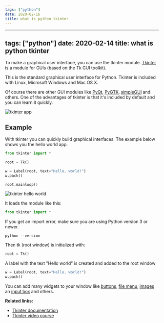 ```yaml
---
tags: ["python"]
date: 2020-02-16
title: what is python tkinter
---
```

---
tags: ["python"]
date: 2020-02-14
title: what is python tkinter
---
To make a graphical user interface, you can use the tkinter module. <a href="https://docs.python.org/3/library/tkinter.html">Tkinter</a> is a module for GUIs (based on the Tk GUI toolkit).  

This is the standard graphical user interface for Python. Tkinter is included with Linux, Microsoft Windows and Mac OS X.

Of course there are other GUI modules like <a href="https://pythonspot.com/pyqt5/">PyQt</a>, <a href="https://pygobject.readthedocs.io/en/latest/">PyGTK</a>, <a href="https://pypi.org/project/simplegui/">simpleGUI</a> and others. One of the advantages of tkinter is that it's included by default and you can learn it quickly.

![tkinter app](https://dev-to-uploads.s3.amazonaws.com/i/zgg6t3imnvrh2au77kkx.png)

## Example

With tkinter you can quickly build graphical interfaces. The example below shows you the hello world app.

```python
from tkinter import *

root = Tk()

w = Label(root, text="Hello, world!")
w.pack()

root.mainloop()
```

![tkinter hello world](https://dev-to-uploads.s3.amazonaws.com/i/alhmvnlpy4qjqyxrysas.png)

It loads the module like this:

```python
from tkinter import *
```

If you get an import error, make sure you are using Python version 3 or newer.

    python --version

Then tk (root window) is initialized with:


```python
root = Tk()
```

A label with the text "Hello world" is created and added to the root window

```python
w = Label(root, text="Hello, world!")
w.pack()
```

You can add many widgets to your window like <a href="https://pythonbasics.org/tkinter-button/">buttons</a>, <a href="https://pythonbasics.org/tkinter-menu/">file menu</a>, <a href="https://pythonbasics.org/tkinter-image/">images</a> an <a href="https://pythonbasics.org/tkinter-entry/">input box</a> and others.

**Related links:**
* <a href="https://docs.python.org/3/library/tkinter.html">Tkinter documentation</a>
* <a href="https://gumroad.com/l/ErLc">Tkinter video course</a>
